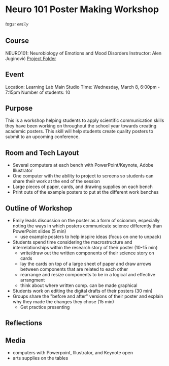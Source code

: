 # Neuro 101 Poster Making Workshop
###### tags: `emily`

## Course
NEURO101: Neurobiology of Emotions and Mood Disorders
Instructor: Alen Juginović
[Project Folder](https://drive.google.com/drive/folders/1ziyyOtdkXUSO9u5bAzjmnIPRJQY2s2Oj)

## Event
Location: Learning Lab Main Studio
Time: Wednesday, March 8,  6:00pm - 7:15pm
Number of students: 10

## Purpose
This is a workshop helping students to apply scientific communication skills they have been working on throughout the school year towards creating academic posters. This skill will help students create quality posters to submit to an upcoming conference.

## Room and Tech Layout
* Several computers at each bench with PowerPoint/Keynote, Adobe Illustrator
* One computer with the ability to project to screens so students can share their work at the end of the session
* Large pieces of paper, cards, and drawing supplies on each bench
* Print outs of the example posters to put at the different work benches


## Outline of Workshop
* Emily leads discussion on the poster as a form of scicomm, especially noting the ways in which posters communicate science differently than PowerPoint slides (5 min)
    * use example posters to help inspire ideas (focus on one to unpack)
* Students spend time considering the macrostructure and interrelationships within the research story of their poster (10-15 min)
    * write/draw out the written  components of their science story on cards 
    * lay the cards on top of a large sheet of paper and draw arrows between components that are related to each other 
    * rearrange and resize components to be in a logical and effective arrangment
    * think about where written comp. can be made graphical
* Students work on editing the digital drafts of their posters (30 min)
* Groups share the "before and after" versions of their poster and explain why they made the changes they chose (15 min)
    * Get practice presenting 

## Reflections


## Media
* computers with Powerpoint, Illustrator, and Keynote open
* arts supplies on the tables
